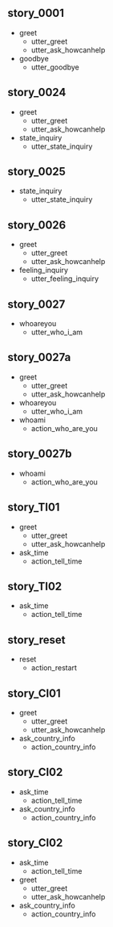 ## story_0001
* greet
  - utter_greet
  - utter_ask_howcanhelp
* goodbye
  - utter_goodbye

## story_0024
* greet
  - utter_greet
  - utter_ask_howcanhelp
* state_inquiry
  - utter_state_inquiry

## story_0025
* state_inquiry
  - utter_state_inquiry

## story_0026
* greet
  - utter_greet
  - utter_ask_howcanhelp
* feeling_inquiry
  - utter_feeling_inquiry

## story_0027
* whoareyou
  - utter_who_i_am

## story_0027a
* greet
  - utter_greet
  - utter_ask_howcanhelp
* whoareyou
  - utter_who_i_am
* whoami
  - action_who_are_you

## story_0027b
* whoami
  - action_who_are_you

## story_TI01
* greet
  - utter_greet
  - utter_ask_howcanhelp
* ask_time
  - action_tell_time

## story_TI02
* ask_time
  - action_tell_time

## story_reset
* reset
  - action_restart

## story_CI01
* greet
  - utter_greet
  - utter_ask_howcanhelp
* ask_country_info
  - action_country_info

## story_CI02
* ask_time
  - action_tell_time
* ask_country_info
  - action_country_info

## story_CI02
* ask_time
  - action_tell_time
* greet
  - utter_greet
  - utter_ask_howcanhelp
* ask_country_info
  - action_country_info